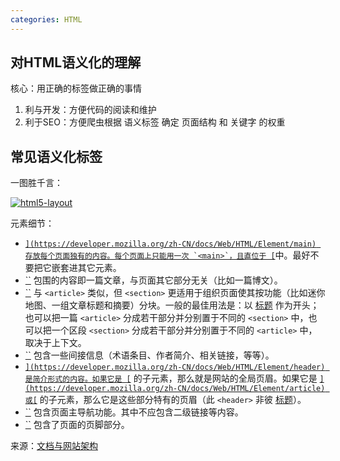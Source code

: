 ```yaml
---
categories: HTML
---
```


## 对HTML语义化的理解

核心：用正确的标签做正确的事情

1. 利与开发：方便代码的阅读和维护
2. 利于SEO：方便爬虫根据 语义标签 确定 页面结构 和 关键字 的权重

## 常见语义化标签

一图胜千言：

[![html5-layout](对HTML语义化的理解/f8442d9e-e30d-11e6-85aa-3e3fb75f9695.jpg)](https://cloud.githubusercontent.com/assets/18142851/22280780/f8442d9e-e30d-11e6-85aa-3e3fb75f9695.jpg)

元素细节：

- [``](https://developer.mozilla.org/zh-CN/docs/Web/HTML/Element/main) 存放每个页面独有的内容。每个页面上只能用一次 `<main>`，且直位于 [``](https://developer.mozilla.org/zh-CN/docs/Web/HTML/Element/body)中。最好不要把它嵌套进其它元素。
- [``](https://developer.mozilla.org/zh-CN/docs/Web/HTML/Element/article) 包围的内容即一篇文章，与页面其它部分无关（比如一篇博文）。
- [``](https://developer.mozilla.org/zh-CN/docs/Web/HTML/Element/section) 与 `<article>` 类似，但 `<section>` 更适用于组织页面使其按功能（比如迷你地图、一组文章标题和摘要）分块。一般的最佳用法是：以 [标题](https://developer.mozilla.org/en-US/Learn/HTML/Howto/Set_up_a_proper_title_hierarchy) 作为开头；也可以把一篇 `<article>` 分成若干部分并分别置于不同的 `<section>` 中，也可以把一个区段 `<section>` 分成若干部分并分别置于不同的 `<article>` 中，取决于上下文。
- [``](https://developer.mozilla.org/zh-CN/docs/Web/HTML/Element/aside) 包含一些间接信息（术语条目、作者简介、相关链接，等等）。
- [``](https://developer.mozilla.org/zh-CN/docs/Web/HTML/Element/header) 是简介形式的内容。如果它是 [``](https://developer.mozilla.org/zh-CN/docs/Web/HTML/Element/body) 的子元素，那么就是网站的全局页眉。如果它是 [``](https://developer.mozilla.org/zh-CN/docs/Web/HTML/Element/article) 或[``](https://developer.mozilla.org/zh-CN/docs/Web/HTML/Element/section) 的子元素，那么它是这些部分特有的页眉（此 `<header>` 非彼 [标题](https://developer.mozilla.org/zh-CN/docs/learn/HTML/Introduction_to_HTML/The_head_metadata_in_HTML#增加一个标题)）。
- [``](https://developer.mozilla.org/zh-CN/docs/Web/HTML/Element/nav) 包含页面主导航功能。其中不应包含二级链接等内容。
- [``](https://developer.mozilla.org/zh-CN/docs/Web/HTML/Element/footer) 包含了页面的页脚部分。

来源：[文档与网站架构](https://developer.mozilla.org/zh-CN/docs/learn/HTML/Introduction_to_HTML/文件和网站结构)